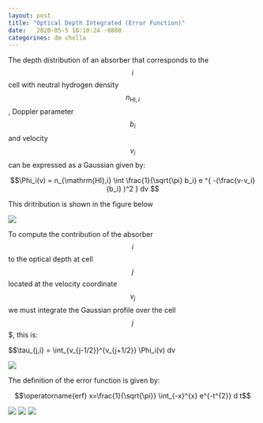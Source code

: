 ```yaml
---
layout: post
title: "Optical Depth Integrated (Error Function)"
date:   2020-05-5 10:10:24 -0800
categorines: dm cholla
---
```


The depth distribution of an absorber that corresponds to the $$i$$ cell with neutral hydrogen density $$n_{\mathrm{HI},i}$$, Doppler parameter $$b_i$$ and velocity $$v_i$$ can be expressed as a Gaussian given by:

$$\Phi_i(v) = n_{\mathrm{HI},i} \int \frac{1}{\sqrt{\pi} b_i} e ^{ -(\frac{v-v_i}{b_i} )^2 }   dv $$

This dritribution is shown in the figure below

<img src="{{ site.url }}assets/images/gaussian_0.png">

To compute the contribution of the absorber $$i$$ to the optical depth at cell $$j$$ located at the velocity coordinate $$v_j$$ we must integrate the Gaussian profile over the cell $$j$$$, this is:


$$\tau_{j,i} = \int_{v_{j-1/2}}^{v_{j+1/2}} \Phi_i(v)  dv 




<img src="{{ site.url }}assets/images/gaussian_1.png">


The definition of the error function is given by:

$$\operatorname{erf} x=\frac{1}{\sqrt{\pi}} \int_{-x}^{x} e^{-t^{2}} d t$$

<img src="{{ site.url }}assets/images/gaussian_2.png">

<img src="{{ site.url }}assets/images/gaussian_3.png">

<img src="{{ site.url }}assets/images/gaussian_4.png">

